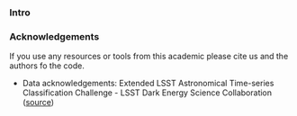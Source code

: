 ### Intro



### Acknowledgements
If you use any resources or tools from this academic please cite us and the authors fo the code.

- Data acknowledgements: Extended LSST Astronomical Time-series Classification Challenge - LSST Dark Energy Science Collaboration ([source](https://portal.nersc.gov/cfs/lsst/DESC_TD_PUBLIC/ELASTICC/))

